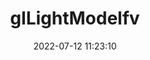 ---
title: glLightModelfv
permalink: /glsc/glLightModelfv
date: 2022-07-12 11:23:10
tags: [OpenGL,OpenGL SC,OpenGL SC 1.0,OpenGL SC 1.0.1]
keywords: [OpenGL,OpenGL SC,OpenGL SC 1.0,OpenGL SC 1.0.1]
categories: OpenGL
index_img: /img/opengl.jpg
---